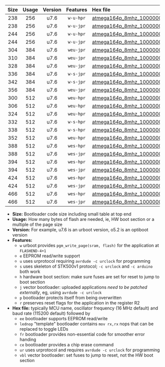 |Size|Usage|Version|Features|Hex file|
|:-:|:-:|:-:|:-:|:--|
|238|256|u7.6|`w-u-hpr`|[atmega164p_8mhz_1000000bps_ur.hex](https://raw.githubusercontent.com/stefanrueger/urboot/main/bootloaders/atmega164p/fcpu_8mhz/1000000_bps/atmega164p_8mhz_1000000bps_ur.hex)|
|238|256|u7.6|`w-u-jpr`|[atmega164p_8mhz_1000000bps_ur_vbl.hex](https://raw.githubusercontent.com/stefanrueger/urboot/main/bootloaders/atmega164p/fcpu_8mhz/1000000_bps/atmega164p_8mhz_1000000bps_ur_vbl.hex)|
|244|256|u7.6|`w-u-hpr`|[atmega164p_8mhz_1000000bps_lednop_ur.hex](https://raw.githubusercontent.com/stefanrueger/urboot/main/bootloaders/atmega164p/fcpu_8mhz/1000000_bps/atmega164p_8mhz_1000000bps_lednop_ur.hex)|
|244|256|u7.6|`w-u-jpr`|[atmega164p_8mhz_1000000bps_lednop_ur_vbl.hex](https://raw.githubusercontent.com/stefanrueger/urboot/main/bootloaders/atmega164p/fcpu_8mhz/1000000_bps/atmega164p_8mhz_1000000bps_lednop_ur_vbl.hex)|
|304|384|u7.6|`weu-jpr`|[atmega164p_8mhz_1000000bps_ee_ur_vbl.hex](https://raw.githubusercontent.com/stefanrueger/urboot/main/bootloaders/atmega164p/fcpu_8mhz/1000000_bps/atmega164p_8mhz_1000000bps_ee_ur_vbl.hex)|
|310|384|u7.6|`weu-jpr`|[atmega164p_8mhz_1000000bps_ee_lednop_ur_vbl.hex](https://raw.githubusercontent.com/stefanrueger/urboot/main/bootloaders/atmega164p/fcpu_8mhz/1000000_bps/atmega164p_8mhz_1000000bps_ee_lednop_ur_vbl.hex)|
|328|384|u7.6|`weu-jpr`|[atmega164p_8mhz_1000000bps_ee_lednop_fr_ur_vbl.hex](https://raw.githubusercontent.com/stefanrueger/urboot/main/bootloaders/atmega164p/fcpu_8mhz/1000000_bps/atmega164p_8mhz_1000000bps_ee_lednop_fr_ur_vbl.hex)|
|336|384|u7.6|`w-s-jpr`|[atmega164p_8mhz_1000000bps_vbl.hex](https://raw.githubusercontent.com/stefanrueger/urboot/main/bootloaders/atmega164p/fcpu_8mhz/1000000_bps/atmega164p_8mhz_1000000bps_vbl.hex)|
|342|384|u7.6|`w-s-jpr`|[atmega164p_8mhz_1000000bps_lednop_vbl.hex](https://raw.githubusercontent.com/stefanrueger/urboot/main/bootloaders/atmega164p/fcpu_8mhz/1000000_bps/atmega164p_8mhz_1000000bps_lednop_vbl.hex)|
|356|384|u7.6|`weu-jpr`|[atmega164p_8mhz_1000000bps_ee_lednop_fr_ce_ur_vbl.hex](https://raw.githubusercontent.com/stefanrueger/urboot/main/bootloaders/atmega164p/fcpu_8mhz/1000000_bps/atmega164p_8mhz_1000000bps_ee_lednop_fr_ce_ur_vbl.hex)|
|300|512|u7.6|`weu-hpr`|[atmega164p_8mhz_1000000bps_ee_ur.hex](https://raw.githubusercontent.com/stefanrueger/urboot/main/bootloaders/atmega164p/fcpu_8mhz/1000000_bps/atmega164p_8mhz_1000000bps_ee_ur.hex)|
|306|512|u7.6|`weu-hpr`|[atmega164p_8mhz_1000000bps_ee_lednop_ur.hex](https://raw.githubusercontent.com/stefanrueger/urboot/main/bootloaders/atmega164p/fcpu_8mhz/1000000_bps/atmega164p_8mhz_1000000bps_ee_lednop_ur.hex)|
|324|512|u7.6|`weu-hpr`|[atmega164p_8mhz_1000000bps_ee_lednop_fr_ur.hex](https://raw.githubusercontent.com/stefanrueger/urboot/main/bootloaders/atmega164p/fcpu_8mhz/1000000_bps/atmega164p_8mhz_1000000bps_ee_lednop_fr_ur.hex)|
|332|512|u7.6|`w-s-hpr`|[atmega164p_8mhz_1000000bps.hex](https://raw.githubusercontent.com/stefanrueger/urboot/main/bootloaders/atmega164p/fcpu_8mhz/1000000_bps/atmega164p_8mhz_1000000bps.hex)|
|338|512|u7.6|`w-s-hpr`|[atmega164p_8mhz_1000000bps_lednop.hex](https://raw.githubusercontent.com/stefanrueger/urboot/main/bootloaders/atmega164p/fcpu_8mhz/1000000_bps/atmega164p_8mhz_1000000bps_lednop.hex)|
|352|512|u7.6|`weu-hpr`|[atmega164p_8mhz_1000000bps_ee_lednop_fr_ce_ur.hex](https://raw.githubusercontent.com/stefanrueger/urboot/main/bootloaders/atmega164p/fcpu_8mhz/1000000_bps/atmega164p_8mhz_1000000bps_ee_lednop_fr_ce_ur.hex)|
|388|512|u7.6|`wes-hpr`|[atmega164p_8mhz_1000000bps_ee.hex](https://raw.githubusercontent.com/stefanrueger/urboot/main/bootloaders/atmega164p/fcpu_8mhz/1000000_bps/atmega164p_8mhz_1000000bps_ee.hex)|
|388|512|u7.6|`wes-jpr`|[atmega164p_8mhz_1000000bps_ee_vbl.hex](https://raw.githubusercontent.com/stefanrueger/urboot/main/bootloaders/atmega164p/fcpu_8mhz/1000000_bps/atmega164p_8mhz_1000000bps_ee_vbl.hex)|
|394|512|u7.6|`wes-hpr`|[atmega164p_8mhz_1000000bps_ee_lednop.hex](https://raw.githubusercontent.com/stefanrueger/urboot/main/bootloaders/atmega164p/fcpu_8mhz/1000000_bps/atmega164p_8mhz_1000000bps_ee_lednop.hex)|
|394|512|u7.6|`wes-jpr`|[atmega164p_8mhz_1000000bps_ee_lednop_vbl.hex](https://raw.githubusercontent.com/stefanrueger/urboot/main/bootloaders/atmega164p/fcpu_8mhz/1000000_bps/atmega164p_8mhz_1000000bps_ee_lednop_vbl.hex)|
|424|512|u7.6|`wes-hpr`|[atmega164p_8mhz_1000000bps_ee_lednop_fr.hex](https://raw.githubusercontent.com/stefanrueger/urboot/main/bootloaders/atmega164p/fcpu_8mhz/1000000_bps/atmega164p_8mhz_1000000bps_ee_lednop_fr.hex)|
|424|512|u7.6|`wes-jpr`|[atmega164p_8mhz_1000000bps_ee_lednop_fr_vbl.hex](https://raw.githubusercontent.com/stefanrueger/urboot/main/bootloaders/atmega164p/fcpu_8mhz/1000000_bps/atmega164p_8mhz_1000000bps_ee_lednop_fr_vbl.hex)|
|466|512|u7.6|`wes-hpr`|[atmega164p_8mhz_1000000bps_ee_lednop_fr_ce.hex](https://raw.githubusercontent.com/stefanrueger/urboot/main/bootloaders/atmega164p/fcpu_8mhz/1000000_bps/atmega164p_8mhz_1000000bps_ee_lednop_fr_ce.hex)|
|466|512|u7.6|`wes-jpr`|[atmega164p_8mhz_1000000bps_ee_lednop_fr_ce_vbl.hex](https://raw.githubusercontent.com/stefanrueger/urboot/main/bootloaders/atmega164p/fcpu_8mhz/1000000_bps/atmega164p_8mhz_1000000bps_ee_lednop_fr_ce_vbl.hex)|

- **Size:** Bootloader code size including small table at top end
- **Usage:** How many bytes of flash are needed, ie, HW boot section or a multiple of the page size
- **Version:** For example, u7.6 is an urboot version, o5.2 is an optiboot version
- **Features:**
  + `w` urboot provides `pgm_write_page(sram, flash)` for the application at `FLASHEND-4+1`
  + `e` EEPROM read/write support
  + `u` uses urprotocol requiring `avrdude -c urclock` for programming
  + `s` uses skeleton of STK500v1 protocol; `-c urclock` and `-c arduino` both work
  + `h` hardware boot section: make sure fuses are set for reset to jump to boot section
  + `j` vector bootloader: uploaded applications *need to be patched externally*, eg, using `avrdude -c urclock`
  + `p` bootloader protects itself from being overwritten
  + `r` preserves reset flags for the application in the register R2
- **Hex file:** typically MCU name, oscillator frequency (16 MHz default) and baud rate (115200 default) followed by
  + `ee` bootloader supports EEPROM read/write
  + `lednop` "template" bootloader contains `mov rx,rx` nops that can be replaced to toggle LEDs
  + `fr` bootloader provides non-essential code for smoother error handing
  + `ce` bootloader provides a chip erase command
  + `ur` uses urprotocol and requires `avrdude -c urclock` for programming
  + `vbl` vector bootloader: set fuses to jump to reset, not the HW boot section
